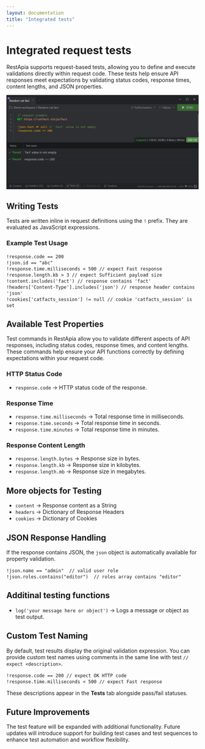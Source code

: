 ```yaml
---
layout: documentation
title: "Integrated tests"
---
```


# Integrated request tests

RestApia supports request-based tests, allowing you to define and execute validations directly within request code. These tests help ensure API responses meet expectations by validating status codes, response times, content lengths, and JSON properties.

![Tests window](/assets/images/features/tests-1.png)

## Writing Tests

Tests are written inline in request definitions using the `!` prefix. They are evaluated as JavaScript expressions.

### Example Test Usage

```plaintext
!response.code == 200
!json.id == "abc"
!response.time.milliseconds < 500 // expect Fast response
!response.length.kb > 3 // expect Sufficient payload size
!content.includes('fact') // response contains 'fact'
!headers['Content-Type'].includes('json') // response header contains 'json'
!cookies['catfacts_session'] != null // cookie 'catfacts_session' is set
```

## Available Test Properties

Test commands in RestApia allow you to validate different aspects of API responses, including status codes, response times, and content lengths. These commands help ensure your API functions correctly by defining expectations within your request code.

### HTTP Status Code

- `response.code` → HTTP status code of the response.

### Response Time

- `response.time.milliseconds` → Total response time in milliseconds.
- `response.time.seconds` → Total response time in seconds.
- `response.time.minutes` → Total response time in minutes.

### Response Content Length

- `response.length.bytes` → Response size in bytes.
- `response.length.kb` → Response size in kilobytes.
- `response.length.mb` → Response size in megabytes.

## More objects for Testing

- `content` → Response content as a String
- `headers` → Dictionary of Response Headers
- `cookies` → Dictionary of Cookies

## JSON Response Handling

If the response contains JSON, the `json` object is automatically available for property validation.

```plaintext
!json.name == "admin"  // valid user role
!json.roles.contains("editor")  // roles array contains "editor"
```

## Additinal testing functions

- `log('your message here or object')` → Logs a message or object as test output.

## Custom Test Naming

By default, test results display the original validation expression. You can provide custom test names using comments in the same line with test `// expect <description>`.

```plaintext
!response.code == 200 // expect OK HTTP code
!response.time.milliseconds < 500 // expect Fast response
```

These descriptions appear in the **Tests** tab alongside pass/fail statuses.

## Future Improvements

The test feature will be expanded with additional functionality. Future updates will introduce support for building test cases and test sequences to enhance test automation and workflow flexibility.
